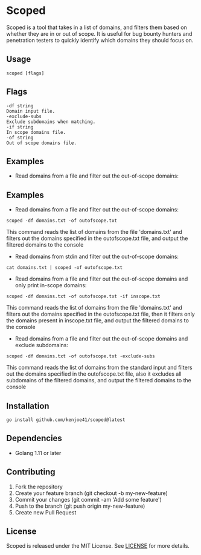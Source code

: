 # Scoped 
Scoped is a tool that takes in a list of domains, and filters them based on whether they are in or out of scope. It is useful for bug bounty hunters and penetration testers to quickly identify which domains they should focus on.

## Usage 

```scoped [flags]```

## Flags

```
-df string
Domain input file.
-exclude-subs
Exclude subdomains when matching.
-if string
In scope domains file.
-of string
Out of scope domains file.
```

## Examples

- Read domains from a file and filter out the out-of-scope domains:

## Examples

- Read domains from a file and filter out the out-of-scope domains:
```
scoped -df domains.txt -of outofscope.txt
```
This command reads the list of domains from the file 'domains.txt' and filters out the domains specified in the outofscope.txt file, and output the filtered domains to the console

- Read domains from stdin and filter out the out-of-scope domains:
```
cat domains.txt | scoped -of outofscope.txt
```

- Read domains from a file and filter out the out-of-scope domains and only print in-scope domains:
```
scoped -df domains.txt -of outofscope.txt -if inscope.txt
```
This command reads the list of domains from the file 'domains.txt' and filters out the domains specified in the outofscope.txt file, then it filters only the domains present in inscope.txt file, and output the filtered domains to the console

- Read domains from a file and filter out the out-of-scope domains and exclude subdomains:
```
scoped -df domains.txt -of outofscope.txt -exclude-subs
```
This command reads the list of domains from the standard input and filters out the domains specified in the outofscope.txt file, also it excludes all subdomains of the filtered domains, and output the filtered domains to the console


## Installation

```go install github.com/kenjoe41/scoped@latest```

## Dependencies
* Golang 1.11 or later

## Contributing

1. Fork the repository
2. Create your feature branch (git checkout -b my-new-feature)
3. Commit your changes (git commit -am 'Add some feature')
4. Push to the branch (git push origin my-new-feature)
5. Create new Pull Request

## License

Scoped is released under the MIT License. See [LICENSE](https://github.com/kenjoe41/scoped/blob/main/LICENSE) for more details.
